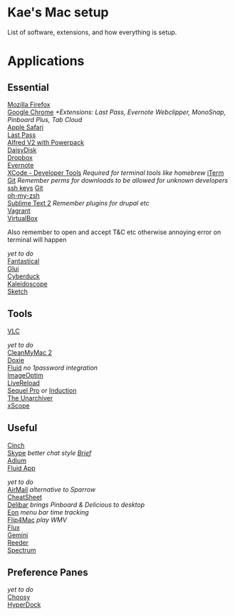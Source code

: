Kae's Mac setup
=========

List of software, extensions, and how everything is setup.

# Applications

## Essential
[Mozilla Firefox](http://www.mozilla.org/firefox/)    
[Google Chrome](https://chrome.google.com) _+Extensions: Last Pass, Evernote Webclipper, MonoSnap, Pinboard Plus, Tab Cloud_  
[Apple Safari](http://www.apple.com/safari/)  
[Last Pass](https://lastpass.com/)  
[Alfred V2 with Powerpack](http://alfredapp.com/)   
[DaisyDisk](http://daisydiskapp.com)    
[Dropbox](http://dropbox.com/)   
[Evernote](http://evernote.com)  
[XCode - Developer Tools](https://developer.apple.com/xcode)  *Required for terminal tools like homebrew* 
[iTerm](http://iterm2.com)   
[Git](http://git-scm.com)  _Remember perms for downloads to be allowed for unknown developers_  
[ssh keys](https://help.github.com/articles/generating-ssh-keys#platform-mac)
[Git](http://git-scm.com/download/mac)  
[oh-my-zsh](https://github.com/robbyrussell/oh-my-zsh)   
[Sublime Text 2](http://www.sublimetext.com/2)  _Remember plugins for drupal etc_  
[Vagrant](http://vagrantup.com)    
[VirtualBox](http://virtualbox.org)  
 
Also remember to open and accept T&C etc otherwise annoying error on terminal will happen      

_yet to do_  
[Fantastical](http://flexibits.com/fantastical)  
[Glui](http://glui.me)  
[Cyberduck](http://cyberduck.ch/)  
[Kaleidoscope](http://kaleidoscopeapp.com/)  
[Sketch](http://www.bohemiancoding.com/sketch/)  


## Tools

[VLC](http://www.videolan.org)

_yet to do_  
[CleanMyMac 2](http://macpaw.com/cleanmymac)  
[Doxie](www.getdoxie.com)  
[Fluid](http://fluidapp.com) *no 1password integration*  
[ImageOptim](http://imageoptim.pornel.net)  
[LiveReload](http://livereload.com)  
[Sequel Pro](http://sequelpro.com) or [Induction](http://inductionapp.com)  
[The Unarchiver](http://wakaba.c3.cx/s/apps/unarchiver.html)  
[xScope](http://iconfactory.com/software/xscope)  

## Useful

[Cinch](http://www.irradiatedsoftware.com/cinch)   
[Skype](http://skype.com) *better chat style [Brief](https://github.com/miekd/Brief/)*  
[Adium](https://adium.im/)  
[Fluid App](http://fluidapp.com)

_yet to do_  
[AirMail](http://airmailapp.info/) *alternative to Sparrow*  
[CheatSheet](http://www.grandtotal.biz/CheatSheet/)  
[Delibar](http://www.delibarapp.com) *brings Pinboard & Delicious to desktop*  
[Eon](http://fuelcollective.com/eon) *menu bar time tracking*  
[Flip4Mac](www.telestream.net/flip4mac-wmv/overview.htm) *play WMV*  
[Flux](http://stereopsis.com/flux/)  
[Gemini](http://macpaw.com/gemini)  
[Reeder](http://reederapp.com)  
[Spectrum](http://www.eigenlogik.com/spectrum/mac)  


## Preference Panes

_yet to do_  
[Choosy](http://www.choosyosx.com/)  
[HyperDock](http://hyperdock.bahoom.com/)  
